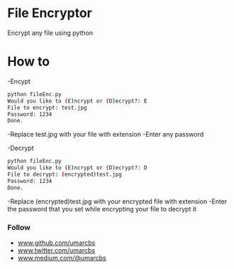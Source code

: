 # File Encryptor 
Encrypt any file using python


# How to 
-Encypt
```sh
python fileEnc.py
Would you like to (E)ncrypt or (D)ecrypt?: E
File to encrypt: test.jpg
Password: 1234
Done.
```
-Replace test.jpg with your file with extension
-Enter any password



-Decrypt
```sh
python fileEnc.py
Would you like to (E)ncrypt or (D)ecrypt?: D
File to decrypt: (encrypted)test.jpg
Password: 1234
Done.
```

-Replace (encrypted)test.jpg with your encrypted file with extension
-Enter the password that you set while encrypting your file to decrypt it


### Follow
- www.github.com/umarcbs
- www.twitter.com/umarcbs
- www.medium.com/@umarcbs
